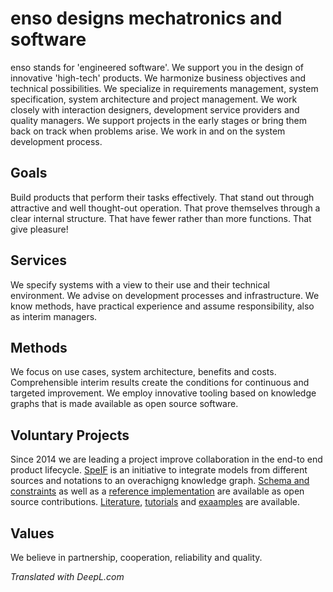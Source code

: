 # enso designs mechatronics and software

enso stands for 'engineered software'. 
We support you in the design of innovative 'high-tech' products. We harmonize business objectives and technical possibilities. 
We specialize in requirements management, system specification, system architecture and project management. 
We work closely with interaction designers, development service providers and quality managers. 
We support projects in the early stages or bring them back on track when problems arise. 
We work in and on the system development process.

## Goals

Build products that perform their tasks effectively. That stand out through attractive and well thought-out operation. That prove themselves through a clear internal structure. That have fewer rather than more functions. That give pleasure!﻿

## Services

We specify systems with a view to their use and their technical environment.
We advise on development processes and infrastructure.
We know methods, have practical experience and assume responsibility, also as interim managers.

## Methods

We focus on use cases, system architecture, benefits and costs.
Comprehensible interim results create the conditions for continuous and targeted improvement.
We employ innovative tooling based on knowledge graphs that is made available as open source software.

## Voluntary Projects

Since 2014 we are leading a project improve collaboration in the end-to end product lifecycle. [SpeIF](https://specif.de) is an initiative to integrate models from different sources and notations to an overachigng knowledge graph. [Schema and constraints](https://github.com/GfSE/SpecIF) as well as a [reference implementation](https://github.com/GfSE/SpecIF-Viewer) are available as open source contributions. [Literature](https://specif.de/en/#literature), [tutorials](https://github.com/GfSE/SpecIF/tree/master/tutorials/v1.0) and [exaamples](https://specif.de/en/#examples) are available.

## Values

We believe in partnership, cooperation, reliability and quality.


*Translated with DeepL.com*
